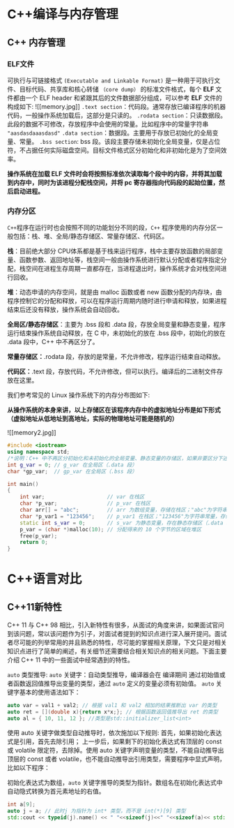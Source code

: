 # C++编译与内存管理
## C++ 内存管理
### ELF文件

可执行与可链接格式 `(Executable and Linkable Format)` 是一种用于可执行文件、目标代码、共享库和核心转储 `（core dump）` 的标准文件格式，每个 **ELF** 文件都由一个 ELF header 和紧跟其后的文件数据部分组成，可以参考 **ELF** 文件的构成如下:
![[memory.jpg]]
`.text section`：代码段。通常存放已编译程序的机器代码，一般操作系统加载后，这部分是只读的。
`.rodata section`：只读数据段。此段的数据不可修改，存放程序中会使用的常量。比如程序中的常量字符串 `"aasdasdaaasdasd"`
`.data section`：数据段。主要用于存放已初始化的全局变量、常量。
`.bss section`: bss 段。该段主要存储未初始化全局变量，仅是占位符，不占据任何实际磁盘空间。目标文件格式区分初始化和非初始化是为了空间效率。

**操作系统在加载 ELF 文件时会将按照标准依次读取每个段中的内容，并将其加载到内存中，同时为该进程分配栈空间，并将 pc 寄存器指向代码段的起始位置，然后启动进程。**

### 内存分区

`C++`程序在运行时也会按照不同的功能划分不同的段，`C++` 程序使用的内存分区一般包括：栈、堆、全局/静态存储区、常量存储区、代码区。

**栈**：目前绝大部分 CPU体系都是基于栈来运行程序，栈中主要存放函数的局部变量、函数参数、返回地址等，栈空间一般由操作系统进行默认分配或者程序指定分配，栈空间在进程生存周期一直都存在，当进程退出时，操作系统才会对栈空间进行回收。

**堆**：动态申请的内存空间，就是由 malloc 函数或者 new 函数分配的内存块，由程序控制它的分配和释放，可以在程序运行周期内随时进行申请和释放，如果进程结束后还没有释放，操作系统会自动回收。

**全局区/静态存储区**：主要为 .bss 段和 .data 段，存放全局变量和静态变量，程序运行结束操作系统自动释放，在 C 中，未初始化的放在 .bss 段中，初始化的放在 .data 段中，C++ 中不再区分了。

**常量存储区：**.rodata 段，存放的是常量，不允许修改，程序运行结束自动释放。

**代码区：**.text 段，存放代码，不允许修改，但可以执行。编译后的二进制文件存放在这里。

我们参考常见的 Linux 操作系统下的内存分布图如下:

**从操作系统的本身来讲，以上存储区在该程序内存中的虚拟地址分布是如下形式（虚拟地址从低地址到高地址，实际的物理地址可能是随机的）**

![[memory2.jpg]]

```cpp
#include <iostream>
using namespace std;
/*说明：C++ 中不再区分初始化和未初始化的全局变量、静态变量的存储区，如果非要区分下述程序标注在了括号中*/
int g_var = 0; // g_var 在全局区（.data 段）
char *gp_var;  // gp_var 在全局区（.bss 段）

int main()
{
    int var;                    // var 在栈区
    char *p_var;                // p_var 在栈区
    char arr[] = "abc";         // arr 为数组变量，存储在栈区；"abc"为字符串常量，存储在常量区
    char *p_var1 = "123456";    // p_var1 在栈区；"123456"为字符串常量，存储在常量区
    static int s_var = 0;       // s_var 为静态变量，存在静态存储区（.data 段）
    p_var = (char *)malloc(10); // 分配得来的 10 个字节的区域在堆区
    free(p_var);
    return 0;
}
```

# C++语言对比

## C++11新特性

C++ 11 与 C++ 98 相比，引入新特性有很多，从面试的角度来讲，如果面试官问到该问题，常以该问题作为引子，对面试者提到的知识点进行深入展开提问。面试者尽可能的列举常用的并且熟悉的特性，尽可能的掌握相关原理，下文只是对相关知识点进行了简单的阐述，有关细节还需要结合相关知识点的相关问题。下面主要介绍 C++ 11 中的一些面试中经常遇到的特性。

`auto` 类型推导:
`auto` 关键字：自动类型推导，编译器会在 编译期间 通过初始值或者函数返回值推导出变量的类型，通过 `auto` 定义的变量必须有初始值。
`auto` 关键字基本的使用语法如下：

```cpp
auto var = val1 + val2; // 根据 val1 和 val2 相加的结果推断出 var 的类型
auto ret = [](double x){return x*x;}; // 根据函数返回值推导出 ret 的类型
auto al = { 10, 11, 12 }; //类型是std::initializer_list<int>
```

使用 auto 关键字做类型自动推导时，依次施加以下规则:
首先，如果初始化表达式是引用，首先去除引用；
上一步后，如果剩下的初始化表达式有顶层的 const 或 volatile 限定符，去除掉。使用 auto 关键字声明变量的类型，不能自动推导出顶层的 const 或者 volatile，也不能自动推导出引用类型，需要程序中显式声明，比如以下程序：

初始化表达式为数组，`auto` 关键字推导的类型为指针。数组名在初始化表达式中自动隐式转换为首元素地址的右值。

```cpp
int a[9]; 
auto j = a; // 此时j 为指针为 int* 类型，而不是 int(*)[9] 类型
std::cout << typeid(j).name() << " "<<sizeof(j)<<" "<<sizeof(a)<< std::endl;
```